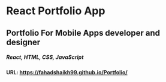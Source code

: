 
# React Portfolio App
## Portfolio For Mobile Apps developer and designer


##### React, HTML, CSS, JavaScript

#### URL: https://fahadshaikh99.github.io/Portfolio/
